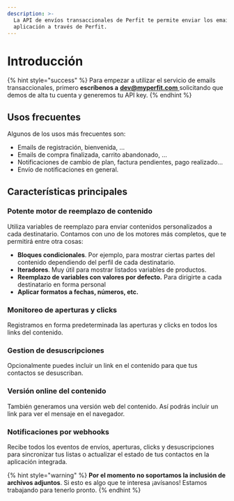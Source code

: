 ```yaml
---
description: >-
  La API de envíos transaccionales de Perfit te permite enviar los emails de tu
  aplicación a través de Perfit.
---
```


# Introducción

{% hint style="success" %}
Para empezar a utilizar el servicio de emails transaccionales, primero **escríbenos a** [**dev@myperfit.com** ](mailto:dev@myperfit.com)solicitando que demos de alta tu cuenta y generemos tu API key.
{% endhint %}

## Usos frecuentes

Algunos de los usos más frecuentes son:

* Emails de registración, bienvenida, …
* Emails de compra finalizada, carrito abandonado, …
* Notificaciones de cambio de plan, factura pendientes, pago realizado…
* Envío de notificaciones en general.

## Características principales

### Potente motor de reemplazo de contenido

Utiliza variables de reemplazo para enviar contenidos personalizados a cada destinatario. Contamos con uno de los motores más completos, que te permitirá entre otra cosas:

* **Bloques condicionales**. Por ejemplo, para mostrar ciertas partes del contenido dependiendo del perfil de cada destinatario.
* **Iteradores**. Muy útil para mostrar listados variables de productos.
* **Reemplazo de variables con valores por defecto.** Para dirigirte a cada destinatario en forma personal
* **Aplicar formatos a fechas, números, etc.** 

### Monitoreo de aperturas y clicks

Registramos en forma predeterminada las aperturas y clicks en todos los links del contenido.

### Gestion de desuscripciones

Opcionalmente puedes incluir un link en el contenido para que tus contactos se desuscriban.

### Versión online del contenido

También generamos una versión web del contenido. Así podrás incluir un link para ver el mensaje en el navegador.

### Notificaciones por webhooks

Recibe todos los eventos de envíos, aperturas, clicks y desuscripciones para sincronizar tus listas o actualizar el estado de tus contactos en la aplicación integrada.  


{% hint style="warning" %}
**Por el momento no soportamos la inclusión de archivos adjuntos**. Si esto es algo que te interesa ¡avísanos! Estamos trabajando para tenerlo pronto.
{% endhint %}



